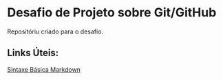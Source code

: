 #  Desafio de Projeto sobre Git/GitHub
Repositóriu  criado para o desafio.

## Links Úteis:
[Sintaxe Básica Markdown](https://markdownguide.org/basic-syntax/)
